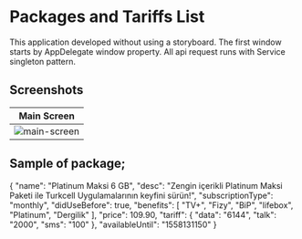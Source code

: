 # Packages and Tariffs List
This application developed without using a storyboard. The first window starts by AppDelegate window property. All api request runs with Service singleton pattern.

## Screenshots
| Main Screen      | 
|:----------------:|
| ![main-screen][] |

## Sample of package;
{
  "name": "Platinum Maksi 6 GB",
  "desc": "Zengin içerikli Platinum Maksi Paketi ile Turkcell Uygulamalarının keyfini sürün!",
  "subscriptionType": "monthly",
  "didUseBefore": true,
  "benefits": [
    "TV+",
    "Fizy",
    "BiP",
    "lifebox",
    "Platinum",
    "Dergilik"
  ],
  "price": 109.90,
  "tariff": {
    "data": "6144",
    "talk": "2000",
    "sms": "100"
  },
  "availableUntil": "1558131150"
}

[main-screen]: https://github.com/perpeer/PackagesAndTariffs/tree/master/images/MainScreen.png?raw=true